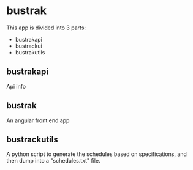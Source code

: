 # bustrak

This app is divided into 3 parts:
* bustrakapi
* bustrackui
* bustrakutils

## bustrakapi
Api info

## bustrak
An angular front end app 

## bustrackutils
A python script to generate the schedules based on specifications, and then dump into a "schedules.txt" file.

